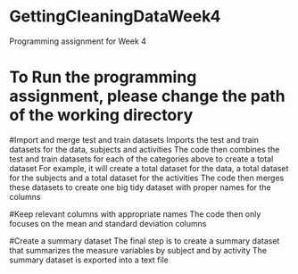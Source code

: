 # GettingCleaningDataWeek4
Programming assignment for Week 4
# To Run the programming assignment, please change the path of the working directory

#Import and merge test and train datasets
  Imports the test and train datasets for the data, subjects and activities
  The code then combines the test and train datasets for each of the categories above to create a total dataset
  For example, it will create a total dataset for the data, a total dataset for the subjects and a total dataset for the activities
  The code then merges these datasets to create one big tidy dataset with proper names for the columns

#Keep relevant columns with appropriate names
 The code then only focuses on the mean and standard deviation columns 

#Create a summary dataset 
 The final step is to create a summary dataset that summarizes the measure variables by subject and by activity
 The summary dataset is exported into a text file
